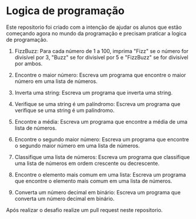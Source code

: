 # Logica de programação

Este repositorio foi criado com a intenção de ajudar os alunos que estão começando agora no mundo da programação e precisam praticar a logica de programação.

1. FizzBuzz: Para cada número de 1 a 100, imprima "Fizz" se o número for divisível por 3, "Buzz" se for divisível por 5 e "FizzBuzz" se for divisível por ambos.

2. Encontre o maior número: Escreva um programa que encontre o maior número em uma lista de números.

3. Inverta uma string: Escreva um programa que inverta uma string.

4. Verifique se uma string é um palíndromo: Escreva um programa que verifique se uma string é um palíndromo.

5. Encontre a média: Escreva um programa que encontre a média de uma lista de números.

6. Encontre o segundo maior número: Escreva um programa que encontre o segundo maior número em uma lista de números.

7. Classifique uma lista de números: Escreva um programa que classifique uma lista de números em ordem crescente ou decrescente.

8. Encontre o elemento mais comum em uma lista: Escreva um programa que encontre o elemento mais comum em uma lista de números.

9. Converta um número decimal em binário: Escreva um programa que converta um número decimal em binário.

Após realizar o desafio realize um pull request neste repositorio.
